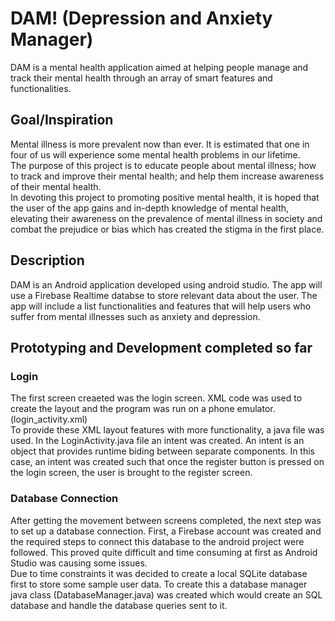 # DAM! (Depression and Anxiety Manager)

DAM is a mental health application aimed at helping people manage and track their mental health through an array of smart features and functionalities.

## Goal/Inspiration
Mental illness is more prevalent now than ever. It is estimated that one in four of us will experience some mental health problems in our lifetime.</br>
The purpose of this project is to educate people about mental illness; how to track and improve their mental health; and help them increase awareness of their mental health.</br>
In devoting this project to promoting positive mental health, it is hoped that the user of the app gains and in-depth knowledge of mental health, elevating their awareness on the prevalence of mental illness in society and combat the prejudice or bias which has created the stigma in the first place.

## Description

DAM is an Android application developed using android studio. The app will use a Firebase Realtime databse to store relevant data about the user. The app will include a list functionalities and features that will help users who suffer from mental illnesses such as anxiety and depression.

## Prototyping and Development completed so far

### Login

The first screen creaeted was the login screen.
XML code was used to create the layout and the program was run on a phone emulator. (login_activity.xml)</br>
To provide these XML layout features with more functionality, a java file was used. In the LoginActivity.java file an intent was created. An intent is an object that provides runtime biding between separate components. In this case, an intent was created such that once the register button is pressed on the login screen, the user is brought to the register screen. 

### Database Connection

After getting the movement between screens completed, the next step was to set up a database connection. First, a Firebase account was created and the required steps to connect this database to the android project were followed. This proved quite difficult and time consuming at first as Android Studio was causing some issues. </br>
Due to time constraints it was decided to create a local SQLite database first to store some sample user data. To create this a database manager java class (DatabaseManager.java) was created which would create an SQL database and handle the database queries sent to it. 
